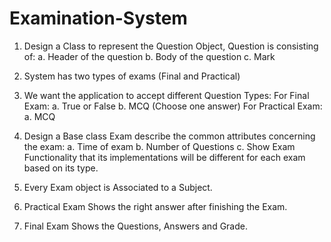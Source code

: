 # Examination-System
1. Design a Class to represent the Question Object, Question is consisting of:
  a. Header of the question
  b. Body of the question
  c. Mark

2. System has two types of exams (Final and Practical)
3. We want the application to accept different Question Types:
For Final Exam:
  a. True or False
  b. MCQ (Choose one answer)
For Practical Exam:
  a. MCQ
6. Design a Base class Exam describe the common attributes concerning the exam:
  a. Time of exam
  b. Number of Questions
  c. Show Exam Functionality that its implementations will be different for each exam based on its type.

7. Every Exam object is Associated to a Subject.
8. Practical Exam Shows the right answer after finishing the Exam.
9. Final Exam Shows the Questions, Answers and Grade.
